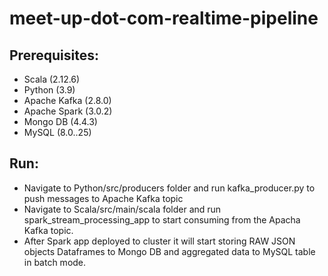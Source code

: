 # meet-up-dot-com-realtime-pipeline
 
## Prerequisites:
* Scala (2.12.6)
* Python (3.9)
* Apache Kafka (2.8.0)
* Apache Spark (3.0.2)
* Mongo DB (4.4.3)
* MySQL (8.0..25)

## Run:
* Navigate to Python/src/producers folder and run kafka_producer.py to push messages to Apache Kafka topic
* Navigate to Scala/src/main/scala folder and run spark_stream_processing_app to start consuming from the Apacha Kafka topic.
* After Spark app deployed to cluster it will start storing RAW JSON objects Dataframes to Mongo DB and aggregated data to MySQL table in batch mode.

